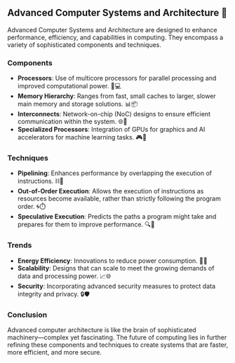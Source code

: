 ## Advanced Computer Systems and Architecture 🚀

Advanced Computer Systems and Architecture are designed to enhance performance, efficiency, and capabilities in computing. They encompass a variety of sophisticated components and techniques.

### Components

- **Processors**: Use of multicore processors for parallel processing and improved computational power. 🧠💻
- **Memory Hierarchy**: Ranges from fast, small caches to larger, slower main memory and storage solutions. 📊📦
- **Interconnects**: Network-on-chip (NoC) designs to ensure efficient communication within the system. 🌐🔗
- **Specialized Processors**: Integration of GPUs for graphics and AI accelerators for machine learning tasks. 🎮🤖

### Techniques

- **Pipelining**: Enhances performance by overlapping the execution of instructions. ⛓️🚀
- **Out-of-Order Execution**: Allows the execution of instructions as resources become available, rather than strictly following the program order. 🌀⏱️
- **Speculative Execution**: Predicts the paths a program might take and prepares for them to improve performance. 🔍🎯

### Trends

- **Energy Efficiency**: Innovations to reduce power consumption. 🔋🌱
- **Scalability**: Designs that can scale to meet the growing demands of data and processing power. 📈🌐
- **Security**: Incorporating advanced security measures to protect data integrity and privacy. 🔒🛡️

### Conclusion

Advanced computer architecture is like the brain of sophisticated machinery—complex yet fascinating. The future of computing lies in further refining these components and techniques to create systems that are faster, more efficient, and more secure.
